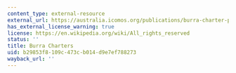 ```yaml
---
content_type: external-resource
external_url: https://australia.icomos.org/publications/burra-charter-practice-notes/
has_external_license_warning: true
license: https://en.wikipedia.org/wiki/All_rights_reserved
status: ''
title: Burra Charters
uid: b29853f8-109c-473c-b014-d9e7ef788273
wayback_url: ''
---
```

